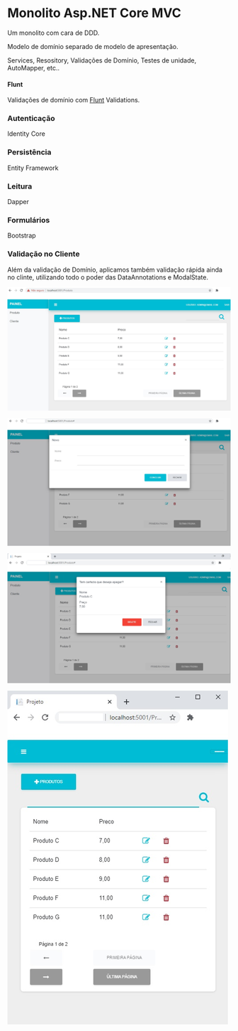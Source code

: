 # Monolito Asp.NET Core MVC

Um monolito com cara de DDD. 

Modelo de domínio separado de modelo de apresentação. 

Services, Resository, Validações de Domínio, Testes de unidade, AutoMapper, etc..

#### Flunt
Validações de domínio com [Flunt](https://github.com/andrebaltieri/flunt) Validations.

### Autenticação 
Identity Core

### Persistência 
Entity Framework

### Leitura 
Dapper

### Formulários
Bootstrap

### Validação no Cliente
Além da validação de Domínio, aplicamos também validação rápida ainda no clinte, utilizando todo o poder das DataAnnotations e ModalState.


![alt text](src/Projeto/wwwroot/images/01.jpg?raw=true=250x250 "Title")

![alt text](src/Projeto/wwwroot/images/02.jpg?raw=true=250x250 "Title")

![alt text](src/Projeto/wwwroot/images/03.jpg?raw=true=250x250 "Title")

![alt text](src/Projeto/wwwroot/images/04.jpg?raw=true=250x250 "Title")




